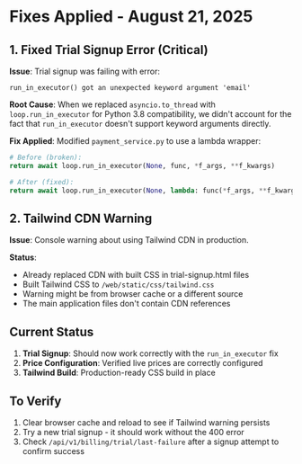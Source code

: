 # Fixes Applied - August 21, 2025

## 1. Fixed Trial Signup Error (Critical)

**Issue**: Trial signup was failing with error:
```
run_in_executor() got an unexpected keyword argument 'email'
```

**Root Cause**: When we replaced `asyncio.to_thread` with `loop.run_in_executor` for Python 3.8 compatibility, we didn't account for the fact that `run_in_executor` doesn't support keyword arguments directly.

**Fix Applied**: Modified `payment_service.py` to use a lambda wrapper:
```python
# Before (broken):
return await loop.run_in_executor(None, func, *f_args, **f_kwargs)

# After (fixed):
return await loop.run_in_executor(None, lambda: func(*f_args, **f_kwargs))
```

## 2. Tailwind CDN Warning

**Issue**: Console warning about using Tailwind CDN in production.

**Status**: 
- Already replaced CDN with built CSS in trial-signup.html files
- Built Tailwind CSS to `/web/static/css/tailwind.css`
- Warning might be from browser cache or a different source
- The main application files don't contain CDN references

## Current Status

1. **Trial Signup**: Should now work correctly with the `run_in_executor` fix
2. **Price Configuration**: Verified live prices are correctly configured
3. **Tailwind Build**: Production-ready CSS build in place

## To Verify

1. Clear browser cache and reload to see if Tailwind warning persists
2. Try a new trial signup - it should work without the 400 error
3. Check `/api/v1/billing/trial/last-failure` after a signup attempt to confirm success
